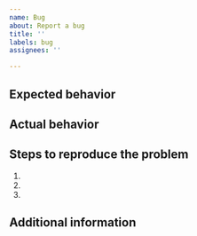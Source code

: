 ```yaml
---
name: Bug 
about: Report a bug 
title: ''
labels: bug
assignees: ''

---
```



## Expected behavior


## Actual behavior


## Steps to reproduce the problem

1.
1.
1.


## Additional information
 <!-- Add any other context about the problem here -->

